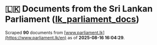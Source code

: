 # 🇱🇰 Documents from the Sri Lankan Parliament ([lk_parliament_docs](https://github.com/nuuuwan/lk_parliament_docs))

Scraped  **90** documents from [www.parliament.lk](https://www.parliament.lk/en) as of **2025-08-16 16:04:29**.
